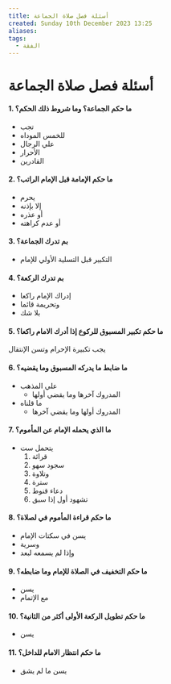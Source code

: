 ```yaml
---
title: أسئلة فصل صلاة الجماعة
created: Sunday 10th December 2023 13:25
aliases:
tags:
  - الفقة
---
```

# أسئلة فصل صلاة الجماعة


#### 1. ما حكم الجماعة؟ وما شروط ذلك الحكم؟
- تجب
- للخمس الموداه
- علي الرجال 
- الأحرار
- القادرين
#### 2. ما حكم الإمامة قبل الإمام الراتب؟
- يحرم
- إلا بإذنه
- أو عذره
- أو عدم كراهته
#### 3. بم تدرك الجماعة؟
- التكبير قبل التسلية الأولي للإمام
#### 4. بم تدرك الركعة؟
- إدراك الإمام راكعا
- وتحريمة قائما
- بلا شك
#### 5. ما حكم تكبير المسبوق للركوع إذا أدرك الامام راكعا؟
يجب تكبيرة الإحرام وتسن الإنتقال
#### 6. ما ضابط ما يدركه المسبوق وما يقضيه؟
- علي المذهب
	- المدروك آخرها وما يقضي أولها
- ما قلناه 
	- المدروك أولها وما يقضي آخرها
#### 7. ما الذي يحمله الإمام عن المأموم؟
- يتحمل ست
	1. قرائة
	2. سجود سهو
	3. وتلاوة
	4. سترة
	5. دعاء قنوط
	6. تشهود أول إذا سبق
#### 8. ما حكم قراءة المأموم في لصلاة؟
- يسن في سكتات الإمام 
- وسرية
- وإذا لم يسمعه لبعد
#### 9. ما حكم التخفيف في الصلاة للإمام وما ضابطه؟
- يسن
- مع الإتمام
#### 10. ما حكم تطويل الركعة الأولى أكثر من الثانية؟
- يسن
#### 11. ما حكم انتظار الامام للداخل؟
- يسن ما لم يشق


